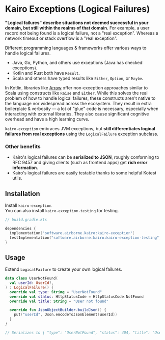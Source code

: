 # Kairo Exceptions (Logical Failures)

**"Logical failures" describe situations not deemed successful in your domain,
but still within the realms of that domain.**
For example, a user record not being found is a logical failure, not a "real exception".
Whereas a network timeout or stack overflow is a "real exception".

Different programming languages & frameworks offer various ways to handle logical failures.

- Java, Go, Python, and others use exceptions (Java has checked exceptions).
- Kotlin and Rust both have `Result`.
- Scala and others have typed results like `Either`, `Option`, or `Maybe`.

In Kotlin, libraries like [Arrow](https://arrow-kt.io/learn/typed-errors/working-with-typed-errors/)
offer non-exception approaches similar to Scala using constructs like `Raise` and `Either`.
While this solves the real problem of how to handle logical failures,
these constructs aren't native to the language nor widespread across the ecosystem.
They result in extra boilerplate & verbosity —
a lot of "glue" code is necessary, especially when interacting with external libraries.
They also cause significant cognitive overhead and have a high learning curve.

`kairo-exception` embraces JVM exceptions,
but **still differentiates logical failures from real exceptions**
using the `LogicalFailure` exception subclass.

### Other benefits

- Kairo's logical failures can be **serialized to JSON**,
  roughly conforming to RFC 9457
  and giving clients (such as frontend apps) get **rich error information**.
- Kairo's logical failures are easily testable
  thanks to some helpful Kotest utils.

## Installation

Install `kairo-exception`.\
You can also install `kairo-exception-testing` for testing.

```kotlin
// build.gradle.kts

dependencies {
  implementation("software.airborne.kairo:kairo-exception")
  testImplementation("software.airborne.kairo:kairo-exception-testing")
}
```

## Usage

Extend `LogicalFailure` to create your own logical failures.

```kotlin
data class UserNotFound(
  val userId: UserId?,
) : LogicalFailure() {
  override val type: String = "UserNotFound"
  override val status: HttpStatusCode = HttpStatusCode.NotFound
  override val title: String = "User not found"

  override fun JsonObjectBuilder.buildJson() {
    put("userId", Json.encodeToJsonElement(userId))
  }
}

// Serializes to { "type": "UserNotFound", "status": 404, "title": "User not found", "detail": null, "userId": "..." }
```
